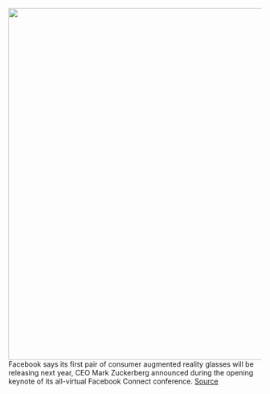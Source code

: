 <img src='https://cdn.vox-cdn.com/thumbor/1f5bnn9SLw1c9aXfzotLnYXe6jo=/0x0:2040x1360/1200x800/filters:focal(857x517:1183x843)/cdn.vox-cdn.com/uploads/chorus_image/image/67416843/mdoying_180411_2400_0043still.0.jpg' width='700px' /><br/>
Facebook says its first pair of consumer augmented reality glasses will be releasing next year, CEO Mark Zuckerberg announced during the opening keynote of its all-virtual Facebook Connect conference.
<a href='https://www.theverge.com/2020/9/16/21439929/facebook-ar-smart-glasses-ray-ban-announcement'> Source <a/>